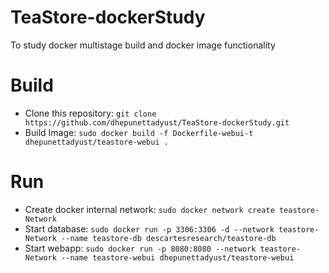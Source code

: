 # TeaStore-dockerStudy
To study docker multistage build and docker image functionality

# Build

 - Clone this repository: `git clone https://github.com/dhepunettadyust/TeaStore-dockerStudy.git`
 - Build Image: `sudo docker build -f Dockerfile-webui-t dhepunettadyust/teastore-webui .`

# Run

 - Create docker internal network: `sudo docker network create teastore-Network`
 - Start database: `sudo docker run -p 3306:3306 -d --network teastore-Network --name teastore-db descartesresearch/teastore-db`
 - Start webapp: `sudo docker run -p 8080:8080 --network teastore-Network --name teastore-webui dhepunettadyust/teastore-webui`
